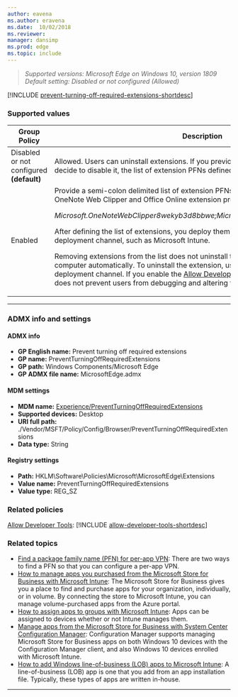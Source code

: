 ```yaml
---
author: eavena
ms.author: eravena
ms.date:  10/02/2018
ms.reviewer: 
manager: dansimp
ms.prod: edge
ms.topic: include
---
```


<!-- ## Prevent turning off required extensions-->  

>*Supported versions: Microsoft Edge on Windows 10, version 1809*<br>
>*Default setting:  Disabled or not configured (Allowed)*

[!INCLUDE [prevent-turning-off-required-extensions-shortdesc](../shortdesc/prevent-turning-off-required-extensions-shortdesc.md)]

### Supported values

|                Group Policy                 |                                                                                                                                                                                                                                                                                                                                                                                                      Description                                                                                                                                                                                                                                                                                                                                                                                                       |
|---------------------------------------------|------------------------------------------------------------------------------------------------------------------------------------------------------------------------------------------------------------------------------------------------------------------------------------------------------------------------------------------------------------------------------------------------------------------------------------------------------------------------------------------------------------------------------------------------------------------------------------------------------------------------------------------------------------------------------------------------------------------------------------------------------------------------------------------------------------------------|
| Disabled or not configured<br>**(default)** |                                                                                                                                                                                                                                                                                                                      Allowed. Users can uninstall extensions. If you previously enabled this policy and you decide to disable it, the list of extension PFNs defined in this policy get ignored.                                                                                                                                                                                                                                                                                                                       |
|                   Enabled                   | Provide a semi-colon delimited list of extension PFNs. For example, adding the following OneNote Web Clipper and Office Online extension prevents users from turning it off:<p><p>*Microsoft.OneNoteWebClipper8wekyb3d8bbwe;Microsoft.OfficeOnline8wekyb3d8bbwe* <p>After defining the list of extensions, you deploy them through any available enterprise deployment channel, such as Microsoft Intune.<p>Removing extensions from the list does not uninstall the extension from the user’s computer automatically. To uninstall the extension, use any available enterprise deployment channel. If you enable the [Allow Developer Tools](../group-policies/developer-settings-gp.md#allow-developer-tools) policy, then this policy does not prevent users from debugging and altering the logic on an extension. |

---



### ADMX info and settings
#### ADMX info
- **GP English name:** Prevent turning off required extensions
- **GP name:** PreventTurningOffRequiredExtensions
- **GP path:** Windows Components/Microsoft Edge
- **GP ADMX file name:** MicrosoftEdge.admx

#### MDM settings
- **MDM name:** [Experience/PreventTurningOffRequiredExtensions](https://docs.microsoft.com/windows/client-management/mdm/policy-csp-browser#browser-preventturningoffrequiredextensions)
- **Supported devices:** Desktop 
- **URI full path:** ./Vendor/MSFT/Policy/Config/Browser/PreventTurningOffRequiredExtensions 
- **Data type:** String

#### Registry settings
- **Path:** HKLM\Software\Policies\Microsoft\MicrosoftEdge\Extensions 
- **Value name:** PreventTurningOffRequiredExtensions
- **Value type:** REG_SZ

### Related policies
[Allow Developer Tools](../available-policies.md#allow-developer-tools): [!INCLUDE [allow-developer-tools-shortdesc](../shortdesc/allow-developer-tools-shortdesc.md)]


### Related topics

- [Find a package family name (PFN) for per-app VPN](https://docs.microsoft.com/sccm/protect/deploy-use/find-a-pfn-for-per-app-vpn): There are two ways to find a PFN so that you can configure a per-app VPN.
- [How to manage apps you purchased from the Microsoft Store for Business with Microsoft Intune](https://docs.microsoft.com/intune/windows-store-for-business): The Microsoft Store for Business gives you a place to find and purchase apps for your organization, individually, or in volume. By connecting the store to Microsoft Intune, you can manage volume-purchased apps from the Azure portal. 
- [How to assign apps to groups with Microsoft Intune](https://docs.microsoft.com/intune/apps-deploy): Apps can be assigned to devices whether or not Intune manages them. 
- [Manage apps from the Microsoft Store for Business with System Center Configuration Manager](https://docs.microsoft.com/sccm/apps/deploy-use/manage-apps-from-the-windows-store-for-business): Configuration Manager supports managing Microsoft Store for Business apps on both Windows 10 devices with the Configuration Manager client, and also Windows 10 devices enrolled with Microsoft Intune. 
- [How to add Windows line-of-business (LOB) apps to Microsoft Intune](https://docs.microsoft.com/intune/lob-apps-windows): A line-of-business (LOB) app is one that you add from an app installation file. Typically, these types of apps are written in-house. 

<hr>
